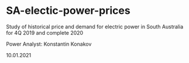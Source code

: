 # SA-electic-power-prices
Study of historical price and demand for electric power in South Australia for 4Q 2019 and complete 2020

Power Analyst: Konstantin Konakov

10.01.2021
